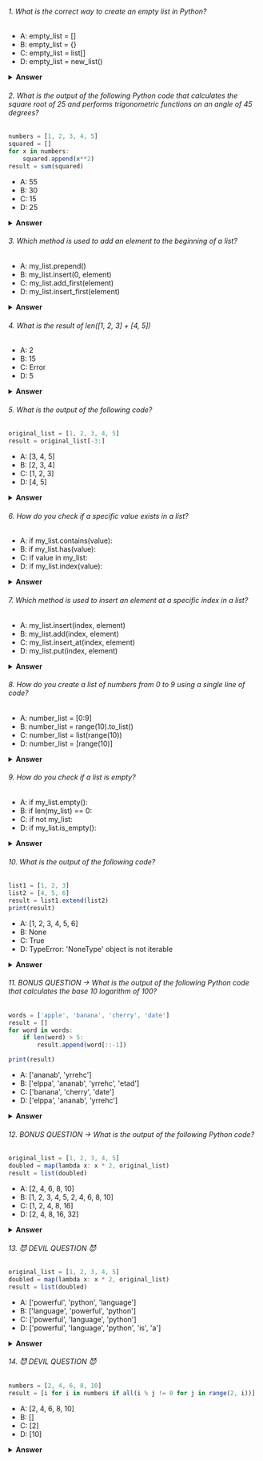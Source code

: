 ###### 1. What is the correct way to create an empty list in Python?

- A: empty_list = []
- B: empty_list = {}
- C: empty_list = list[]
- D: empty_list = new_list()

<details><summary><b>Answer</b></summary>
<p>

#### Correct Answer ->  A: empty_list = []

</p>
</details>

###### 2. What is the output of the following Python code that calculates the square root of 25 and performs trigonometric functions on an angle of 45 degrees?

```javascript
numbers = [1, 2, 3, 4, 5]
squared = []
for x in numbers:
    squared.append(x**2)
result = sum(squared)

```

- A: 55
- B: 30
- C: 15
- D: 25

<details><summary><b>Answer</b></summary>
<p>

#### Correct Answer -> A: 55

</p>
</details>

###### 3. Which method is used to add an element to the beginning of a list?

- A: my_list.prepend()
- B: my_list.insert(0, element)
- C: my_list.add_first(element)
- D: my_list.insert_first(element)

<details><summary><b>Answer</b></summary>
<p>

#### Correct Answer -> B: my_list.insert(0, element)

</p>
</details>

###### 4. What is the result of len([1, 2, 3] + [4, 5])

- A: 2
- B: 15
- C: Error
- D: 5

<details><summary><b>Answer</b></summary>
<p>

#### Correct Answer -> D: 5

</p>
</details>

###### 5. What is the output of the following code?

```javascript
original_list = [1, 2, 3, 4, 5]
result = original_list[-3:]

```

- A: [3, 4, 5]
- B: [2, 3, 4]
- C: [1, 2, 3]
- D: [4, 5]

<details><summary><b>Answer</b></summary>
<p>

#### Correct Answer -> A: [3, 4, 5]

</p>
</details>

###### 6. How do you check if a specific value exists in a list?

- A: if my_list.contains(value):
- B: if my_list.has(value):
- C: if value in my_list:
- D: if my_list.index(value):

<details><summary><b>Answer</b></summary>
<p>

#### Correct Answer -> C: if value in my_list:

</p>
</details>

###### 7. Which method is used to insert an element at a specific index in a list?

- A: my_list.insert(index, element)
- B: my_list.add(index, element)
- C: my_list.insert_at(index, element)
- D: my_list.put(index, element)

<details><summary><b>Answer</b></summary>
<p>

#### Correct Answer -> A: my_list.insert(index, element)

</p>
</details>

###### 8. How do you create a list of numbers from 0 to 9 using a single line of code?

- A: number_list = [0:9]
- B: number_list = range(10).to_list()
- C: number_list = list(range(10))
- D: number_list = [range(10)]

<details><summary><b>Answer</b></summary>
<p>

#### Correct Answer -> C: number_list = list(range(10))

</p>
</details>

###### 9. How do you check if a list is empty?

- A: if my_list.empty():
- B: if len(my_list) == 0:
- C: if not my_list:
- D: if my_list.is_empty():

<details><summary><b>Answer</b></summary>
<p>

#### Correct Answer -> C: if not my_list:

</p>
</details>

###### 10. What is the output of the following code?

```javascript
list1 = [1, 2, 3]
list2 = [4, 5, 6]
result = list1.extend(list2)
print(result)

```

- A: [1, 2, 3, 4, 5, 6]
- B: None
- C: True
- D: TypeError: 'NoneType' object is not iterable

<details><summary><b>Answer</b></summary>
<p>

#### Correct Answer -> A: [1, 2, 3, 4, 5, 6]
</p>
</details>


###### 11. BONUS QUESTION -> What is the output of the following Python code that calculates the base 10 logarithm of 100?

```javascript
words = ['apple', 'banana', 'cherry', 'date']
result = []
for word in words:
    if len(word) > 5:
        result.append(word[::-1])

print(result)

```

- A: ['ananab', 'yrrehc']
- B: ['elppa', 'ananab', 'yrrehc', 'etad']
- C: ['banana', 'cherry', 'date']
- D: ['elppa', 'ananab', 'yrrehc']

<details><summary><b>Answer</b></summary>
<p>

#### Correct Answer -> You tell me :)) 
</p>
</details>


###### 12. BONUS QUESTION -> What is the output of the following Python code?

```javascript
original_list = [1, 2, 3, 4, 5]
doubled = map(lambda x: x * 2, original_list)
result = list(doubled)

```

- A: [2, 4, 6, 8, 10]
- B: [1, 2, 3, 4, 5, 2, 4, 6, 8, 10]
- C: [1, 2, 4, 8, 16]
- D: [2, 4, 8, 16, 32]

<details><summary><b>Answer</b></summary>
<p>

#### Correct Answer -> You tell me :)) 

</p>
</details>

###### 13. 😈 DEVIL QUESTION 😈

```javascript
original_list = [1, 2, 3, 4, 5]
doubled = map(lambda x: x * 2, original_list)
result = list(doubled)

```

- A: ['powerful', 'python', 'language']
- B: ['language', 'powerful', 'python']
- C: ['powerful', 'language', 'python']
- D: ['powerful', 'language', 'python', 'is', 'a']

<details><summary><b>Answer</b></summary>
<p>

#### Correct Answer -> You tell me :)) 

</p>
</details>

###### 14. 😈 DEVIL QUESTION 😈

```javascript
numbers = [2, 4, 6, 8, 10]
result = [i for i in numbers if all(i % j != 0 for j in range(2, i))]

```

- A: [2, 4, 6, 8, 10]
- B: []
- C: [2]
- D: [10]

<details><summary><b>Answer</b></summary>
<p>

#### Correct Answer -> You tell me :)) 

</p>
</details>
